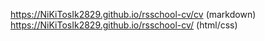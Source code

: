 https://NiKiTosIk2829.github.io/rsschool-cv/cv (markdown)
https://NiKiTosIk2829.github.io/rsschool-cv/  (html/css)